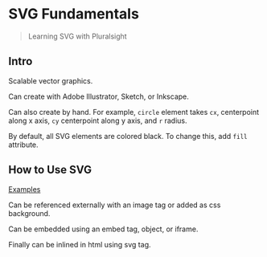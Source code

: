# SVG Fundamentals

> Learning SVG with Pluralsight

## Intro

Scalable vector graphics.

Can create with Adobe Illustrator, Sketch, or Inkscape.

Can also create by hand. For example, `circle` element takes `cx`, centerpoint along x axis,
`cy` centerpoint along y axis, and `r` radius.

By default, all SVG elements are colored black. To change this, add `fill` attribute.

## How to Use SVG

[Examples](examples/index.html)

Can be referenced externally with an image tag or added as css background.

Can be embedded using an embed tag, object, or iframe.

Finally can be inlined in html using svg tag.
